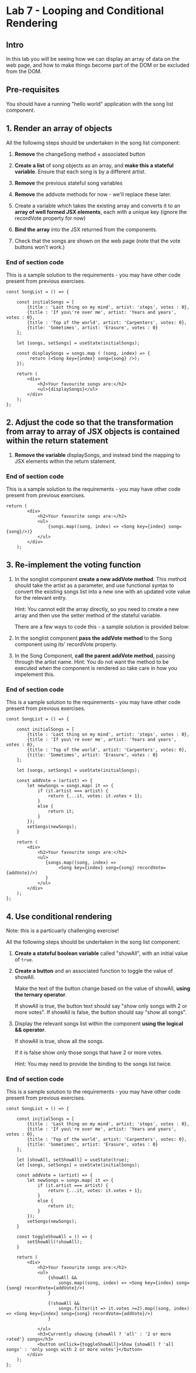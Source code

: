 # Lab 7 - Looping and Conditional Rendering

## Intro

In this lab you will be seeing how we can display an array of data on the web page, and how to make things become part of the DOM or be excluded from the DOM.

## Pre-requisites

You should have a running "hello world" application with the song list component.

## 1. Render an array of objects

All the following steps should be undertaken in the song list component:

1. **Remove** the changeSong method + associated button

2. **Create a list** of song objects as an array, and **make this a stateful variable**. Ensure that each song is by a different artist.

3. **Remove** the previous stateful song variables

4. **Remove** the addvote methods for now - we'll replace these later.

5. Create a variable which takes the existing array and converts it to an **array of well formed JSX elements**, each with a unique key (ignore the recordVote property for now)

6. **Bind the array** into the JSX returned from the components.

7. Check that the songs are shown on the web page (note that the vote buttons won't work.)

### End of section code
This is a sample solution to the requirements - you may have other code present from previous exercises.

```
const SongList = () => {

    const initialSongs = [
        {title : 'Last thing on my mind', artist: 'steps', votes : 0},
        {title : 'If you\'re over me', artist: 'Years and years', votes : 0},
        {title : 'Top of the world', artist: 'Carpenters', votes: 0},
        {title: 'Sometimes', artist: 'Erasure', votes : 0}
    ];

    let [songs, setSongs] = useState(initialSongs);

    const displaySongs = songs.map ( (song, index) => {
         return (<Song key={index} song={song} />);
    });

    return (
        <div>
            <h2>Your favourite songs are:</h2>
            <ul>{displaySongs}</ul>
        </div>
    );
};
```

## 2. Adjust the code so that the transformation from array to array of JSX objects is contained within the return statement

1. **Remove the variable** displaySongs, and instead bind the mapping to JSX elements within the return statement.

### End of section code
This is a sample solution to the requirements - you may have other code present from previous exercises.

```
return (
        <div>
            <h2>Your favourite songs are:</h2>
            <ul>
                {songs.map((song, index) => <Song key={index} song={song}/>)}
            </ul>
        </div>
    );
```

## 3. Re-implement the voting function

1. In the songlist component **create a new addVote method**. This method should take the artist as a parameter, and use functional syntax to convert the existing songs list into a new one with an updated vote value for the relevant entry.

    Hint: You cannot edit the array directly, so you need to create a new array and then use the setter method of the stateful variable.

    There are a few ways to code this - a sample solution is provided below:

2. In the songlist component **pass the addVote method** to the Song component using its' recordVote property.

3. In the Song Component, **call the parent addVote method**, passing through the artist name. Hint: You do not want the method to be executed when the component is rendered so take care in how you impelement this.

### End of section code
This is a sample solution to the requirements - you may have other code present from previous exercises.

```
const SongList = () => {

    const initialSongs = [
        {title : 'Last thing on my mind', artist: 'steps', votes : 0},
        {title : 'If you\'re over me', artist: 'Years and years', votes : 0},
        {title : 'Top of the world', artist: 'Carpenters', votes: 0},
        {title: 'Sometimes', artist: 'Erasure', votes : 0}
    ];

    let [songs, setSongs] = useState(initialSongs);

    const addVote = (artist) => {
        let newSongs = songs.map( it => {
            if (it.artist === artist) {
                return {...it, votes: it.votes + 1};
            }
            else {
                return it;
            }
        });
        setSongs(newSongs);
    }

    return (
        <div>
            <h2>Your favourite songs are:</h2>
            <ul>
               {songs.map((song, index) => 
                    <Song key={index} song={song} recordVote={addVote}/>)
               }
            </ul>
        </div>
    );
};
```

## 4. Use conditional rendering

Note: this is a particuarly challenging exercise!

All the following steps should be undertaken in the song list component:

1. **Create a stateful boolean variable** called "showAll", with an initial value of `true`.

2. **Create a button** and an associated function to toggle the value of showAll. 

    Make the text of the button change based on the value of showAll, **using the ternary operator**.

    If showAll is true, the button text should say "show only songs with 2 or more votes". If showAll is false, the button should say "show all songs".

3.  Display the relevant songs list within the component **using the logical && operator**.
 
    If showAll is true, show all the songs. 
    
    If it is false show only those songs that have 2 or more votes. 

    Hint: You may need to provide the binding to the songs list twice.

### End of section code
This is a sample solution to the requirements - you may have other code present from previous exercises.

```
const SongList = () => {

    const initialSongs = [
        {title : 'Last thing on my mind', artist: 'steps', votes : 0},
        {title : 'If you\'re over me', artist: 'Years and years', votes : 0},
        {title : 'Top of the world', artist: 'Carpenters', votes: 0},
        {title: 'Sometimes', artist: 'Erasure', votes : 0}
    ];

    let [showAll, setShowAll] = useState(true);
    let [songs, setSongs] = useState(initialSongs);

    const addVote = (artist) => {
        let newSongs = songs.map( it => {
            if (it.artist === artist) {
                return {...it, votes: it.votes + 1};
            }
            else {
                return it;
            }
        });
        setSongs(newSongs);
    }

    const toggleShowAll = () => {
        setShowAll(!showAll);
    }

    return (
        <div>
            <h2>Your favourite songs are:</h2>
            <ul>
                {showAll &&
                    songs.map((song, index) => <Song key={index} song={song} recordVote={addVote}/>)
                }

                {!showAll &&
                    songs.filter(it => it.votes >=2).map((song, index) => <Song key={index} song={song} recordVote={addVote}/>)
                }

            </ul>
            <h3>Currently showing {showAll ? 'all' : '2 or more rated'} songs</h3>
            <button onClick={toggleShowAll}>Show {showAll ? 'all songs' : 'only songs with 2 or more votes'}</button>
        </div>
    );
};
```
   

